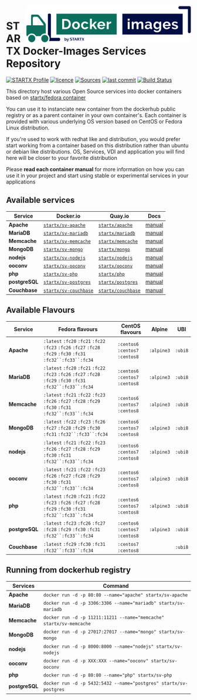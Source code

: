 <img align="right" src="https://raw.githubusercontent.com/startxfr/docker-images/master/.gitlab/img/logo-small.svg?sanitize=true">

# STARTX Docker-Images Services Repository

[![STARTX Profile](https://img.shields.io/badge/provider-startx-green.svg)](https://github.com/startxfr) [![licence](https://img.shields.io/github/license/startxfr/docker-images.svg)](https://gitlab.com/startx1/containers) [![Sources](https://img.shields.io/badge/startxfr-docker--images-blue.svg)](https://gitlab.com/startx1/containers/tree/master/) [![last commit](https://img.shields.io/github/last-commit/startxfr/docker-images.svg)](https://gitlab.com/startx1/containers) [![Build Status](https://travis-ci.org/startxfr/docker-images.svg?branch=master)](https://travis-ci.org/startxfr/docker-images)

This directory host various Open Source services into docker containers based on [startx/fedora container](https://hub.docker.com/r/startx/fedora)

You can use it to instanciate new container from the dockerhub public registry
or as a parent container in your own container's.
Each container is provided with various underlying OS version based on CentOS or
Fedora Linux distribution.

If you're used to work with redhat like and distribution, you would prefer start working
from a container based on this distribution rather than ubuntu or debian like distributions.
OS, Services, VDI and application you will find here will be closer to your favorite distribution

Please **read each container manual** for more information on how you can use it in
your project and start using stable or experimental services in your applications

## Available services

| Service        | Docker.io                                                             | Quay.io                                                           | Docs                          |
| -------------- | --------------------------------------------------------------------- | ----------------------------------------------------------------- | ----------------------------- |
| **Apache**     | [`startx/sv-apache`](https://hub.docker.com/r/startx/sv-apache)       | [`startx/apache`](https://quay.io/repository/startx/apache)       | [manual](apache/README.md)    |
| **MariaDB**    | [`startx/sv-mariadb`](https://hub.docker.com/r/startx/sv-mariadb)     | [`startx/mariadb`](https://quay.io/repository/startx/mariadb)     | [manual](mariadb/README.md)   |
| **Memcache**   | [`startx/sv-memcache`](https://hub.docker.com/r/startx/sv-memcache)   | [`startx/memcache`](https://quay.io/repository/startx/memcache)   | [manual](memcache/README.md)  |
| **MongoDB**    | [`startx/sv-mongo`](https://hub.docker.com/r/startx/sv-mongo)         | [`startx/mongo`](https://quay.io/repository/startx/mongo)         | [manual](mongo/README.md)     |
| **nodejs**     | [`startx/sv-nodejs`](https://hub.docker.com/r/startx/sv-nodejs)       | [`startx/nodejs`](https://quay.io/repository/startx/nodejs)       | [manual](nodejs/README.md)    |
| **ooconv**     | [`startx/sv-ooconv`](https://hub.docker.com/r/startx/sv-ooconv)       | [`startx/ooconv`](https://quay.io/repository/startx/ooconv)       | [manual](ooconv/README.md)    |
| **php**        | [`startx/sv-php`](https://hub.docker.com/r/startx/sv-php)             | [`startx/php`](https://quay.io/repository/startx/php)             | [manual](php/README.md)       |
| **postgreSQL** | [`startx/sv-postgres`](https://hub.docker.com/r/startx/sv-postgres)   | [`startx/postgres`](https://quay.io/repository/startx/postgres)   | [manual](postgres/README.md)  |
| **Couchbase**  | [`startx/sv-couchbase`](https://hub.docker.com/r/startx/sv-couchbase) | [`startx/couchbase`](https://quay.io/repository/startx/couchbase) | [manual](couchbase/README.md) |

## Available Flavours

| Service        | Fedora flavours                                                                                                 | CentOS flavours                  | Alpine     | UBI     |
| -------------- | --------------------------------------------------------------------------------------------------------------- | -------------------------------- | ---------- | ------- |
| **Apache**     | `:latest` `:fc20` `:fc21` `:fc22` `:fc23` `:fc26` `:fc27` `:fc28` `:fc29` `:fc30` `:fc31` `:fc32``:fc33``:fc34` | `:centos6` `:centos7` `:centos8` | `:alpine3` | `:ubi8` |
| **MariaDB**    | `:latest` `:fc20` `:fc21` `:fc22` `:fc23` `:fc26` `:fc27` `:fc28` `:fc29` `:fc30` `:fc31` `:fc32``:fc33``:fc34` | `:centos6` `:centos7` `:centos8` | `:alpine3` | `:ubi8` |
| **Memcache**   | `:latest` `:fc21` `:fc22` `:fc23` `:fc26` `:fc27` `:fc28` `:fc29` `:fc30` `:fc31` `:fc32``:fc33``:fc34`         | `:centos6` `:centos7` `:centos8` | `:alpine3` | `:ubi8` |
| **MongoDB**    | `:latest` `:fc22` `:fc23` `:fc26` `:fc27` `:fc28` `:fc29` `:fc30` `:fc31` `:fc32``:fc33``:fc34`                 | `:centos6` `:centos7` `:centos8` | `:alpine3` | `:ubi8` |
| **nodejs**     | `:latest` `:fc21` `:fc22` `:fc23` `:fc26` `:fc27` `:fc28` `:fc29` `:fc30` `:fc31` `:fc32``:fc33``:fc34`         | `:centos6` `:centos7` `:centos8` | `:alpine3` | `:ubi8` |
| **ooconv**     | `:latest` `:fc21` `:fc22` `:fc23` `:fc26` `:fc27` `:fc28` `:fc29` `:fc30` `:fc31` `:fc32``:fc33``:fc34`         | `:centos6` `:centos7` `:centos8` | `:alpine3` | `:ubi8` |
| **php**        | `:latest` `:fc20` `:fc21` `:fc22` `:fc23` `:fc26` `:fc27` `:fc28` `:fc29` `:fc30` `:fc31` `:fc32``:fc33``:fc34` | `:centos6` `:centos7` `:centos8` | `:alpine3` | `:ubi8` |
| **postgreSQL** | `:latest` `:fc23` `:fc26` `:fc27` `:fc28` `:fc29` `:fc30` `:fc31` `:fc32``:fc33``:fc34`                         | `:centos6` `:centos7` `:centos8` | `:alpine3` | `:ubi8` |
| **Couchbase**  | `:latest` `:fc29` `:fc30` `:fc31` `:fc32``:fc33``:fc34`                                                         | `:centos7` `:centos8`            |            | `:ubi8` |

## Running from dockerhub registry

| Services       | Command                                                             |
| -------------- | ------------------------------------------------------------------- |
| **Apache**     | `docker run -d -p 80:80 --name="apache" startx/sv-apache`           |
| **MariaDB**    | `docker run -d -p 3306:3306 --name="mariadb" startx/sv-mariadb`     |
| **Memcache**   | `docker run -d -p 11211:11211 --name="memcache" startx/sv-memcache` |
| **MongoDB**    | `docker run -d -p 27017:27017 --name="mongo" startx/sv-mongo`       |
| **nodejs**     | `docker run -d -p 8000:8000 --name="nodejs" startx/sv-nodejs`       |
| **ooconv**     | `docker run -d -p XXX:XXX --name="ooconv" startx/sv-ooconv`         |
| **php**        | `docker run -d -p 80:80 --name="php" startx/sv-php`                 |
| **postgreSQL** | `docker run -d -p 5432:5432 --name="postgres" startx/sv-postgres`   |
